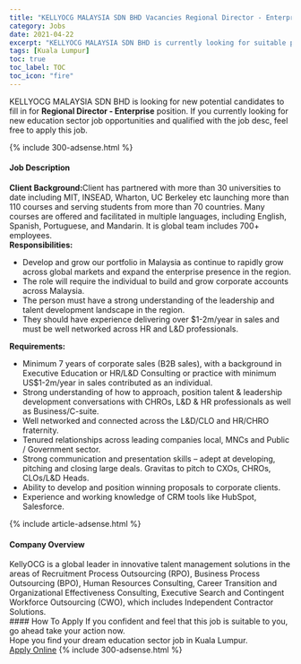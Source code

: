 ```yaml
---
title: "KELLYOCG MALAYSIA SDN BHD Vacancies Regional Director - Enterprise" 
category: Jobs 
date: 2021-04-22 
excerpt: "KELLYOCG MALAYSIA SDN BHD is currently looking for suitable person to fill in the Regional Director - Enterprise which positioned at Kuala Lumpur" 
tags: [Kuala Lumpur] 
toc: true 
toc_label: TOC 
toc_icon: "fire" 
--- 
```


<p>KELLYOCG MALAYSIA SDN BHD is looking for new potential candidates to fill in for <b>Regional Director - Enterprise</b> position. If you currently looking for new education sector job opportunities and qualified with the job desc, feel free to apply this job.
</p>{% include 300-adsense.html %} 
<div><div><h4>Job Description</h4></div><div><div><span><div><div><strong>Client Background:</strong>Client has partnered with more than 30 universities to date including MIT, INSEAD, Wharton, UC Berkeley etc launching more than 110 courses and serving students from more than 70 countries. Many courses are offered and facilitated in multiple languages, including English, Spanish, Portuguese, and Mandarin. It is global team includes 700+ employees.&#160;<div><strong>Responsibilities:&#160;</strong></div><ul><li>Develop and grow our portfolio in Malaysia as continue to rapidly grow across global markets and expand the enterprise presence in the region.</li><li>The role will require the individual to build and grow corporate accounts across Malaysia.</li><li>The person must have a strong understanding of the leadership and talent development landscape in the region.</li><li>They should have experience delivering over $1-2m/year in sales and must be well networked across HR and L&amp;D professionals.</li></ul><strong>Requirements:</strong><ul><li>Minimum 7 years of corporate sales (B2B sales), with a background in Executive Education or HR/L&amp;D Consulting or practice with minimum US$1-2m/year in sales contributed as an individual.</li><li>Strong understanding of how to approach, position talent &amp; leadership development conversations with CHROs, L&amp;D &amp; HR professionals as well as Business/C-suite.</li><li>Well networked and connected across the L&amp;D/CLO and HR/CHRO fraternity.</li><li>Tenured relationships across leading companies local, MNCs and Public / Government sector.</li><li>Strong communication and presentation skills &#8211; adept at developing, pitching and closing large deals. Gravitas to pitch to CXOs, CHROs, CLOs/L&amp;D Heads.</li><li>Ability to develop and position winning proposals to corporate clients.</li><li>Experience and working knowledge of CRM tools like HubSpot, Salesforce.</li></ul></div></div></span></div></div></div> 
{% include article-adsense.html %} 
<div><div><h4>Company Overview</h4></div><div><div><span><div><div>
	KellyOCG is a global leader in innovative talent management solutions in the areas of Recruitment Process Outsourcing (RPO), Business Process Outsourcing (BPO), Human Resources Consulting, Career Transition and Organizational Effectiveness Consulting, Executive Search and Contingent Workforce Outsourcing (CWO), which includes Independent Contractor Solutions.</div></div></span></div></div></div> 
#### How To Apply 
If you confident and feel that this job is suitable to you, go ahead take your action now. <br/> 
Hope you find your dream education sector job in Kuala Lumpur. <br/> 
<a href="https://www.jobstreet.com.my/en/job/regional-director-enterprise-4546045?jobId=jobstreet-my-job-4546045" class="btn btn--info" target="_blank" rel="nofollow noopenner">Apply Online</a> 
{% include 300-adsense.html %} 